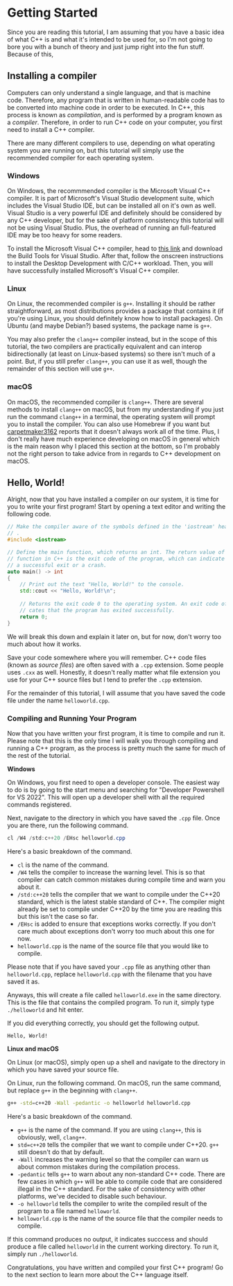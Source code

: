 # Getting Started

Since you are reading this tutorial, I am assuming that you have a basic idea of what C++ is and what it's intended to be used for, so I'm not going to bore you with a bunch of theory and just jump right into the fun stuff. Because of this, 

## Installing a compiler

Computers can only understand a single language, and that is machine code. Therefore, any program that is written in human-readable code has to be converted into machine code in order to be executed. In C++, this process is known as _compilation_, and is performed by a program known as a _compiler_. Therefore, in order to run C++ code on your computer, you first need to install a C++ compiler.

There are many different compilers to use, depending on what operating system you are running on, but this tutorial will simply use the recommended compiler for each operating system.

### Windows

On Windows, the recommmended compiler is the Microsoft Visual C++ compiler. It is part of Microsoft's Visual Studio development suite, which includes the Visual Studio IDE, but can be installed all on it's own as well. Visual Studio is a very powerful IDE and definitely should be considered by any C++ developer, but for the sake of platform consistency this tutorial will not be using Visual Studio. Plus, the overhead of running an full-featured IDE may be too heavy for some readers.

To install the Microsoft Visual C++ compiler, head to [this link](https://visualstudio.microsoft.com/downloads/#tools-for-visual-studio-2022-family) and download the Build Tools for Visual Studio. After that, follow the onscreen instructions to install the Desktop Development with C/C++ workload. Then, you will have successfully installed Microsoft's Visual C++ compiler.

### Linux

On Linux, the recommended compiler is `g++`. Installing it should be rather straightforward, as most distributions provides a package that contains it (if you're using Linux, you should definitely know how to install packages). On Ubuntu (and maybe Debian?) based systems, the package name is `g++`.

You may also prefer the `clang++` compiler instead, but in the scope of this tutorial, the two compilers are practically equivalent and can interop bidirectionally (at least on Linux-based systems) so there isn't much of a point. But, if you still prefer `clang++`, you can use it as well, though the remainder of this section will use `g++`.

### macOS

On macOS, the recommended compiler is `clang++`. There are several methods to install `clang++` on macOS, but from my understanding if you just run the command `clang++` in a terminal, the operating system will prompt you to install the compiler. You can also use Homebrew if you want but [carpetmaker3162](https://github.com/carpetmaker3162) reports that it doesn't always work all of the time. Plus, I don't really have much experience developing on macOS in general which is the main reason why I placed this section at the bottom, so I'm probably not the right person to take advice from in regards to C++ development on macOS.

## Hello, World!

Alright, now that you have installed a compiler on our system, it is time for you to write your first program! Start by opening a text editor and writing the following code.

```cpp
// Make the compiler aware of the symbols defined in the 'iostream' header file
// .
#include <iostream>

// Define the main function, which returns an int. The return value of the main
// function in C++ is the exit code of the program, which can indicate either
// a successful exit or a crash.
auto main() -> int
{
    // Print out the text "Hello, World!" to the console.
    std::cout << "Hello, World!\n";
    
    // Returns the exit code 0 to the operating system. An exit code of 0 indi-
    // cates that the program has exited successfully.
    return 0;
}
```

We will break this down and explain it later on, but for now, don't worry too much about how it works.

Save your code somewhere where you will remember. C++ code files (known as _source files_) are often saved with a `.cpp` extension. Some people uses `.cxx` as well. Honestly, it doesn't really matter what file extension you use for your C++ source files but I tend to prefer the `.cpp` extension.

For the remainder of this tutorial, I will assume that you have saved the code file under the name `helloworld.cpp`.

### Compiling and Running Your Program

Now that you have written your first program, it is time to compile and run it. Please note that this is the only time I will walk you through compiling and running a C++ program, as the process is pretty much the same for much of the rest of the tutorial.

**Windows**

On Windows, you first need to open a developer console. The easiest way to do is by going to the start menu and searching for "Developer Powershell for VS 2022". This will open up a developer shell with all the required commands registered.

Next, navigate to the directory in which you have saved the `.cpp` file. Once you are there, run the following command.

```powershell
cl /W4 /std:c++20 /EHsc helloworld.cpp
```

Here's a basic breakdown of the command.
- `cl` is the name of the command.
- `/W4` tells the compiler to increase the warning level. This is so that compiler can catch common mistakes during compile time and warn you about it.
- `/std:c++20` tells the compiler that we want to compile under the C++20 standard, which is the latest stable standard of C++. The compiler might already be set to compile under C++20 by the time you are reading this but this isn't the case so far.
- `/EHsc` is added to ensure that exceptions works correctly. If you don't care much about exceptions don't worry too much about this one for now.
- `helloworld.cpp` is the name of the source file that you would like to compile.

Please note that if you have saved your `.cpp` file as anything other than `helloworld.cpp`, replace `helloworld.cpp` with the filename that you have saved it as.

Anyways, this will create a file called `helloworld.exe` in the same directory. This is the file that contains the compiled program. To run it, simply type `./helloworld` and hit enter.

If you did everything correctly, you should get the following output.

```
Hello, World!
```

**Linux and macOS**

On Linux (or macOS), simply open up a shell and navigate to the directory in which you have saved your source file.

On Linux, run the following command. On macOS, run the same command, but replace `g++` in the beginning with `clang++`.

```bash
g++ -std=c++20 -Wall -pedantic -o helloworld helloworld.cpp
```

Here's a basic breakdown of the command.
- `g++` is the name of the command. If you are using `clang++`, this is obviously, well, `clang++`.
- `std=c++20` tells the compiler that we want to compile under C++20. `g++` still doesn't do that by default.
- `-Wall` increases the warning level so that the compiler can warn us about common mistakes during the compilation process.
- `-pedantic` tells `g++` to warn about any non-standard C++ code. There are few cases in which `g++` will be able to compile code that are considered illegal in the C++ standard. For the sake of consistency with other platforms, we've decided to disable such behaviour.
- `-o helloworld` tells the compiler to write the compiled result of the program to a file named `helloworld`.
- `helloworld.cpp` is the name of the source file that the compiler needs to compile.

If this command produces no output, it indicates succcess and should produce a file called `helloworld` in the current working directory. To run it, simply run `./helloworld`.

Congratulations, you have written and compiled your first C++ program! Go to the next section to learn more about the C++ language itself.

